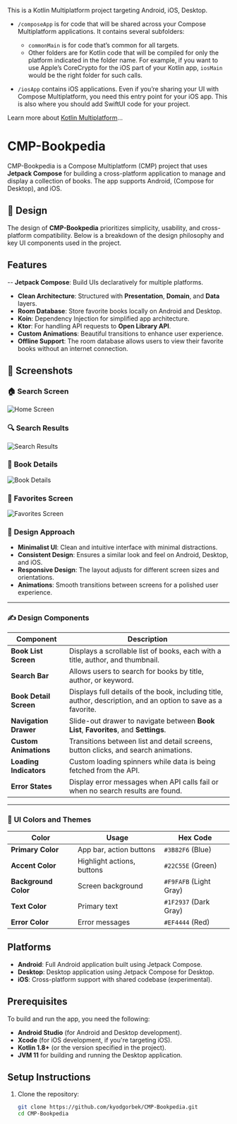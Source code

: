 This is a Kotlin Multiplatform project targeting Android, iOS, Desktop.

* `/composeApp` is for code that will be shared across your Compose Multiplatform applications.
  It contains several subfolders:
    - `commonMain` is for code that’s common for all targets.
    - Other folders are for Kotlin code that will be compiled for only the platform indicated in the
      folder name.
      For example, if you want to use Apple’s CoreCrypto for the iOS part of your Kotlin app,
      `iosMain` would be the right folder for such calls.

* `/iosApp` contains iOS applications. Even if you’re sharing your UI with Compose Multiplatform,
  you need this entry point for your iOS app. This is also where you should add SwiftUI code for
  your project.

Learn more
about [Kotlin Multiplatform](https://www.jetbrains.com/help/kotlin-multiplatform-dev/get-started.html)…

# CMP-Bookpedia

CMP-Bookpedia is a Compose Multiplatform (CMP) project that uses **Jetpack Compose** for building a cross-platform application to manage and display a collection of books. The app supports Android, (Compose for Desktop), and iOS.

## 📐 Design

The design of **CMP-Bookpedia** prioritizes simplicity, usability, and cross-platform compatibility. Below is a breakdown of the design philosophy and key UI components used in the project.

## Features

-- **Jetpack Compose**: Build UIs declaratively for multiple platforms.
- **Clean Architecture**: Structured with **Presentation**, **Domain**, and **Data** layers.
- **Room Database**: Store favorite books locally on Android and Desktop.
- **Koin**: Dependency Injection for simplified app architecture.
- **Ktor**: For handling API requests to **Open Library API**.
- **Custom Animations**: Beautiful transitions to enhance user experience.
- **Offline Support**: The room database allows users to view their favorite books without an internet connection.

## 📸 **Screenshots**

### 🏠 **Search Screen**
![Home Screen](https://raw.githubusercontent.com/kyodgorbek/CMP-Bookpedia/master/composeApp/assets/screen1.png)
### 🔍 **Search Results**
![Search Results](https://raw.githubusercontent.com/kyodgorbek/CMP-Bookpedia/master/composeApp/assets/screen2.png)

### 📘 **Book Details**
![Book Details](https://raw.githubusercontent.com/kyodgorbek/CMP-Bookpedia/master/composeApp/assets/screen3.png)

### 🌟 **Favorites Screen**
![Favorites Screen](https://raw.githubusercontent.com/kyodgorbek/CMP-Bookpedia/master/composeApp/assets/screen4.png)
  ### 🎨 **Design Approach**

- **Minimalist UI**: Clean and intuitive interface with minimal distractions.
- **Consistent Design**: Ensures a similar look and feel on Android, Desktop, and iOS.
- **Responsive Design**: The layout adjusts for different screen sizes and orientations.
- **Animations**: Smooth transitions between screens for a polished user experience.

---

### ✍️ **Design Components**

| **Component**       | **Description**                         |
|---------------------|-----------------------------------------|
| **Book List Screen** | Displays a scrollable list of books, each with a title, author, and thumbnail. |
| **Search Bar**       | Allows users to search for books by title, author, or keyword. |
| **Book Detail Screen**| Displays full details of the book, including title, author, description, and an option to save as a favorite. |
| **Navigation Drawer**| Slide-out drawer to navigate between **Book List**, **Favorites**, and **Settings**. |
| **Custom Animations**| Transitions between list and detail screens, button clicks, and search animations. |
| **Loading Indicators**| Custom loading spinners while data is being fetched from the API. |
| **Error States**     | Display error messages when API calls fail or when no search results are found. |

---

### 🎨 **UI Colors and Themes**

| **Color**           | **Usage**           | **Hex Code**       |
|---------------------|---------------------|---------------------|
| **Primary Color**    | App bar, action buttons | `#3B82F6` (Blue)   |
| **Accent Color**     | Highlight actions, buttons | `#22C55E` (Green)  |
| **Background Color** | Screen background  | `#F9FAFB` (Light Gray) |
| **Text Color**       | Primary text       | `#1F2937` (Dark Gray)  |
| **Error Color**      | Error messages     | `#EF4444` (Red)    |


## Platforms

- **Android**: Full Android application built using Jetpack Compose.
- **Desktop**: Desktop application using Jetpack Compose for Desktop.
- **iOS**: Cross-platform support with shared codebase (experimental).

## Prerequisites

To build and run the app, you need the following:

- **Android Studio** (for Android and Desktop development).
- **Xcode** (for iOS development, if you're targeting iOS).
- **Kotlin 1.8+** (or the version specified in the project).
- **JVM 11** for building and running the Desktop application.

## Setup Instructions

1. Clone the repository:
   ```bash
   git clone https://github.com/kyodgorbek/CMP-Bookpedia.git
   cd CMP-Bookpedia


